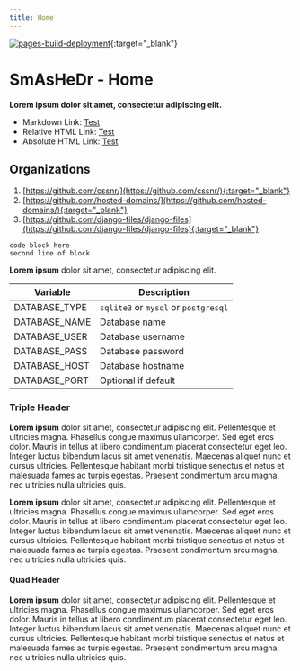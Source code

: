 ```yaml
---
title: Home
---
```

[![pages-build-deployment](https://github.com/smashedr/smashedr.github.io/actions/workflows/pages/pages-build-deployment/badge.svg)](https://github.com/smashedr/smashedr.github.io/actions/workflows/pages/pages-build-deployment){:target="_blank"}
# SmAsHeDr - Home

**Lorem ipsum dolor sit amet, consectetur adipiscing elit.**

-   Markdown Link: [Test](test.md)
-   Relative HTML Link: [Test](test.html)
-   Absolute HTML Link: [Test](/test.html)

## Organizations

1.  [https://github.com/cssnr/](https://github.com/cssnr/){:target="_blank"}
1.  [https://github.com/hosted-domains/](https://github.com/hosted-domains/){:target="_blank"}
1.  [https://github.com/django-files/django-files](https://github.com/django-files/django-files){:target="_blank"}

```text
code block here
second line of block
```

**Lorem ipsum** dolor sit amet, consectetur adipiscing elit.

| Variable      | Description                          |
|---------------|--------------------------------------|
| DATABASE_TYPE | `sqlite3` or `mysql` or `postgresql` |
| DATABASE_NAME | Database name                        |
| DATABASE_USER | Database username                    |
| DATABASE_PASS | Database password                    |
| DATABASE_HOST | Database hostname                    |
| DATABASE_PORT | Optional if default                  |

### Triple Header

**Lorem ipsum** dolor sit amet, consectetur adipiscing elit. Pellentesque et ultricies 
magna. Phasellus congue maximus ullamcorper. Sed eget eros dolor. Mauris in tellus 
at libero condimentum placerat consectetur eget leo. Integer luctus bibendum lacus 
sit amet venenatis. Maecenas aliquet nunc et cursus ultricies. Pellentesque habitant 
morbi tristique senectus et netus et malesuada fames ac turpis egestas. Praesent 
condimentum arcu magna, nec ultricies nulla ultricies quis.

**Lorem ipsum** dolor sit amet, consectetur adipiscing elit. Pellentesque et ultricies
magna. Phasellus congue maximus ullamcorper. Sed eget eros dolor. Mauris in tellus
at libero condimentum placerat consectetur eget leo. Integer luctus bibendum lacus
sit amet venenatis. Maecenas aliquet nunc et cursus ultricies. Pellentesque habitant
morbi tristique senectus et netus et malesuada fames ac turpis egestas. Praesent
condimentum arcu magna, nec ultricies nulla ultricies quis.

#### Quad Header

**Lorem ipsum** dolor sit amet, consectetur adipiscing elit. Pellentesque et ultricies
magna. Phasellus congue maximus ullamcorper. Sed eget eros dolor. Mauris in tellus
at libero condimentum placerat consectetur eget leo. Integer luctus bibendum lacus
sit amet venenatis. Maecenas aliquet nunc et cursus ultricies. Pellentesque habitant
morbi tristique senectus et netus et malesuada fames ac turpis egestas. Praesent
condimentum arcu magna, nec ultricies nulla ultricies quis.
